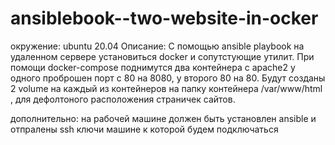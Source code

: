 # ansiblebook--two-website-in-ocker
окружение: ubuntu 20.04
Описание:
  С помощью  ansible playbook на удаленном сервере установиться docker и сопутстующие утилит.
  При помощи docker-compose поднимутся два контейнера с apache2 у одного проброшен порт с 80 на 8080, у второго 80 на 80.
  Будут созданы 2 volume на каждый из контейнеров на папку контейнера /var/www/html , для дефолтоного расположения страничек сайтов.
  
  дополнительно:
   на рабочей машине должен быть установлен ansible и отпралены ssh ключи машине к которой будем подключаться 
